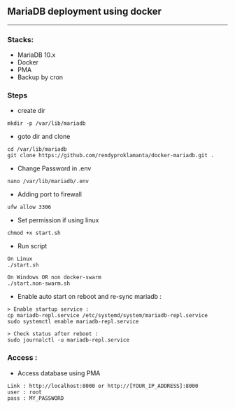 ## MariaDB deployment using docker
<hr>

### Stacks:
- MariaDB 10.x
- Docker
- PMA
- Backup by cron

### Steps
- create dir
```
mkdir -p /var/lib/mariadb
```

- goto dir and clone
```
cd /var/lib/mariadb
git clone https://github.com/rendyproklamanta/docker-mariadb.git .
```

- Change Password in .env
```
nano /var/lib/mariadb/.env
```

- Adding port to firewall
```
ufw allow 3306
```

- Set permission if using linux
```
chmod +x start.sh
```

- Run script
```
On Linux
./start.sh

On Windows OR non docker-swarm
./start.non-swarm.sh
```

- Enable auto start on reboot and re-sync mariadb :
```
> Enable startup service :
cp mariadb-repl.service /etc/systemd/system/mariadb-repl.service
sudo systemctl enable mariadb-repl.service

> Check status after reboot :
sudo journalctl -u mariadb-repl.service
```

### Access :
- Access database using PMA
```
Link : http://localhost:8000 or http://[YOUR_IP_ADDRESS]:8000
user : root
pass : MY_PASSWORD
```